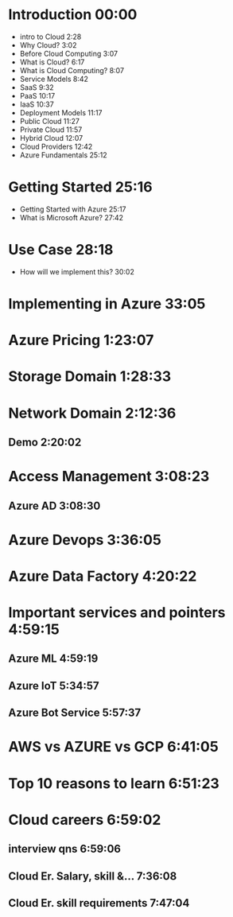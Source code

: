 # Introduction 00:00
* intro to Cloud 2:28
* Why Cloud? 3:02
* Before Cloud Computing 3:07
* What is Cloud? 6:17
* What is Cloud Computing? 8:07 
* Service Models 8:42 
* SaaS 9:32 
* PaaS 10:17 
* IaaS 10:37 
* Deployment Models 11:17 
* Public Cloud 11:27 
* Private Cloud 11:57 
* Hybrid Cloud 12:07 
* Cloud Providers 12:42 
* Azure Fundamentals 25:12 

# Getting  Started 25:16
* Getting Started with Azure 25:17 
* What is Microsoft Azure? 27:42 

# Use Case 28:18
* How will we implement this? 30:02

# Implementing in Azure 33:05
  
# Azure Pricing 1:23:07
# Storage Domain 1:28:33
# Network Domain 2:12:36
## Demo 2:20:02
# Access Management 3:08:23
## Azure AD 3:08:30
# Azure Devops 3:36:05
# Azure Data Factory 4:20:22
# Important services and pointers 4:59:15
## Azure ML 4:59:19
## Azure IoT 5:34:57 
## Azure Bot Service 5:57:37 
# AWS vs AZURE vs GCP 6:41:05
# Top 10 reasons to learn 6:51:23
# Cloud careers 6:59:02
## interview qns 6:59:06
## Cloud Er. Salary, skill &... 7:36:08
## Cloud Er. skill requirements 7:47:04
